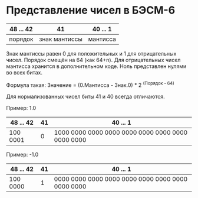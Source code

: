 
# Представление чисел в БЭСМ-6

| 48 ... 42 | 41 | 40 ... 1 |
| --- | --- | --- |
| порядок | знак мантиссы | мантисса |

Знак мантиссы равен 0 для положительных и 1 для отрицательных чисел.
Порядок смещён на 64 (как 64+n).
Для отрицательных чисел мантисса хранится в дополнительном коде.
Ноль представлен нулями во всех битах.

Формула такая: Значение = (0.Мантисса - Знак.0) \* 2 <sup>(Порядок - 64)</sup>

Для нормализованных чисел биты 41 и 40 всегда отличаются.

Пример: 1.0

48 ... 42 | 41 | 40 ... 1
--- | --- | ---
100 0001 | 0 | 1000 0000 0000 0000 0000 0000 0000 0000 0000 0000

Пример: -1.0

| 48 ... 42 | 41 | 40 ... 1 |
| --- | --- | --- |
| 100 0000 | 1 | 0000 0000 0000 0000 0000 0000 0000 0000 0000 0000 |
